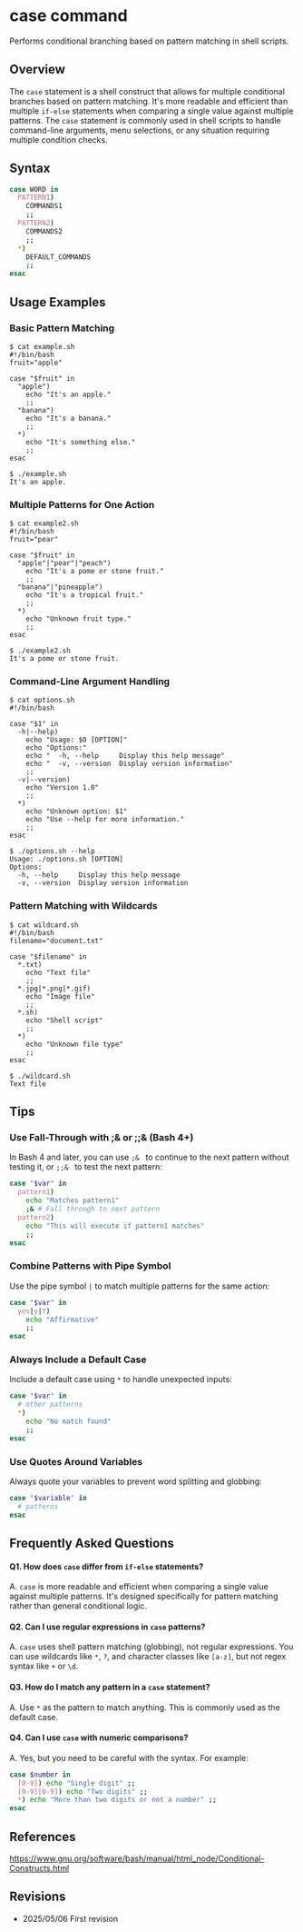 # case command

Performs conditional branching based on pattern matching in shell scripts.

## Overview

The `case` statement is a shell construct that allows for multiple conditional branches based on pattern matching. It's more readable and efficient than multiple `if-else` statements when comparing a single value against multiple patterns. The `case` statement is commonly used in shell scripts to handle command-line arguments, menu selections, or any situation requiring multiple condition checks.

## Syntax

```bash
case WORD in
  PATTERN1)
    COMMANDS1
    ;;
  PATTERN2)
    COMMANDS2
    ;;
  *)
    DEFAULT_COMMANDS
    ;;
esac
```

## Usage Examples

### Basic Pattern Matching

```console
$ cat example.sh
#!/bin/bash
fruit="apple"

case "$fruit" in
  "apple")
    echo "It's an apple."
    ;;
  "banana")
    echo "It's a banana."
    ;;
  *)
    echo "It's something else."
    ;;
esac

$ ./example.sh
It's an apple.
```

### Multiple Patterns for One Action

```console
$ cat example2.sh
#!/bin/bash
fruit="pear"

case "$fruit" in
  "apple"|"pear"|"peach")
    echo "It's a pome or stone fruit."
    ;;
  "banana"|"pineapple")
    echo "It's a tropical fruit."
    ;;
  *)
    echo "Unknown fruit type."
    ;;
esac

$ ./example2.sh
It's a pome or stone fruit.
```

### Command-Line Argument Handling

```console
$ cat options.sh
#!/bin/bash

case "$1" in
  -h|--help)
    echo "Usage: $0 [OPTION]"
    echo "Options:"
    echo "  -h, --help     Display this help message"
    echo "  -v, --version  Display version information"
    ;;
  -v|--version)
    echo "Version 1.0"
    ;;
  *)
    echo "Unknown option: $1"
    echo "Use --help for more information."
    ;;
esac

$ ./options.sh --help
Usage: ./options.sh [OPTION]
Options:
  -h, --help     Display this help message
  -v, --version  Display version information
```

### Pattern Matching with Wildcards

```console
$ cat wildcard.sh
#!/bin/bash
filename="document.txt"

case "$filename" in
  *.txt)
    echo "Text file"
    ;;
  *.jpg|*.png|*.gif)
    echo "Image file"
    ;;
  *.sh)
    echo "Shell script"
    ;;
  *)
    echo "Unknown file type"
    ;;
esac

$ ./wildcard.sh
Text file
```

## Tips

### Use Fall-Through with ;& or ;;& (Bash 4+)

In Bash 4 and later, you can use `;& ` to continue to the next pattern without testing it, or `;;& ` to test the next pattern:

```bash
case "$var" in
  pattern1)
    echo "Matches pattern1"
    ;& # Fall through to next pattern
  pattern2)
    echo "This will execute if pattern1 matches"
    ;;
esac
```

### Combine Patterns with Pipe Symbol

Use the pipe symbol `|` to match multiple patterns for the same action:

```bash
case "$var" in
  yes|y|Y)
    echo "Affirmative"
    ;;
esac
```

### Always Include a Default Case

Include a default case using `*` to handle unexpected inputs:

```bash
case "$var" in
  # other patterns
  *)
    echo "No match found"
    ;;
esac
```

### Use Quotes Around Variables

Always quote your variables to prevent word splitting and globbing:

```bash
case "$variable" in
  # patterns
esac
```

## Frequently Asked Questions

#### Q1. How does `case` differ from `if-else` statements?
A. `case` is more readable and efficient when comparing a single value against multiple patterns. It's designed specifically for pattern matching rather than general conditional logic.

#### Q2. Can I use regular expressions in `case` patterns?
A. `case` uses shell pattern matching (globbing), not regular expressions. You can use wildcards like `*`, `?`, and character classes like `[a-z]`, but not regex syntax like `+` or `\d`.

#### Q3. How do I match any pattern in a `case` statement?
A. Use `*` as the pattern to match anything. This is commonly used as the default case.

#### Q4. Can I use `case` with numeric comparisons?
A. Yes, but you need to be careful with the syntax. For example:
```bash
case $number in
  [0-9]) echo "Single digit" ;;
  [0-9][0-9]) echo "Two digits" ;;
  *) echo "More than two digits or not a number" ;;
esac
```

## References

https://www.gnu.org/software/bash/manual/html_node/Conditional-Constructs.html

## Revisions

- 2025/05/06 First revision